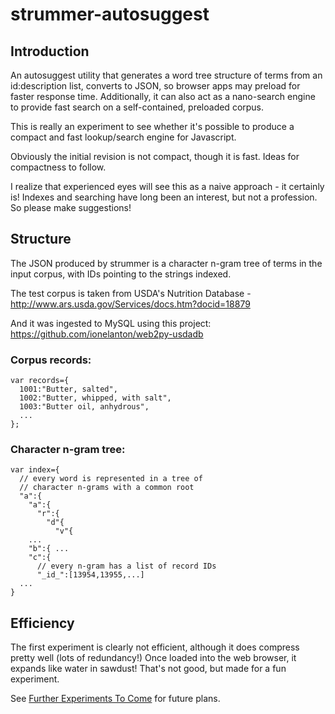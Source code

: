 # strummer-autosuggest

## Introduction

An autosuggest utility that generates a word tree structure of terms from an id:description list, converts to JSON, so browser apps may preload for faster response time.  Additionally, it can also act as a nano-search engine to provide fast search on a self-contained, preloaded corpus.

This is really an experiment to see whether it's possible to produce a compact and fast lookup/search engine for Javascript.

Obviously the initial revision is not compact, though it is fast.  Ideas for compactness to follow.

I realize that experienced eyes will see this as a naive approach - it certainly is!  Indexes and searching have long been an interest, but not a profession.  So please make suggestions!

## Structure

The JSON produced by strummer is a character n-gram tree of terms in the input corpus, with IDs pointing to the strings indexed.

The test corpus is taken from USDA's Nutrition Database - http://www.ars.usda.gov/Services/docs.htm?docid=18879

And it was ingested to MySQL using this project: https://github.com/ionelanton/web2py-usdadb

### Corpus records:

```
var records={
  1001:"Butter, salted",
  1002:"Butter, whipped, with salt",
  1003:"Butter oil, anhydrous",
  ...
};
```


### Character n-gram tree:

```
var index={
  // every word is represented in a tree of
  // character n-grams with a common root
  "a":{
    "a":{
      "r":{
        "d"{
          "v"{
    ...
    "b":{ ...
    "c":{
      // every n-gram has a list of record IDs
      "_id_":[13954,13955,...]
  ...
}
```

## Efficiency

The first experiment is clearly not efficient, although it does compress pretty well (lots of redundancy!)  Once loaded into the web browser, it expands like water in sawdust!  That's not good, but made for a fun experiment.

See [Further Experiments To Come](Further_Experiments_To_Come.md) for future plans.
